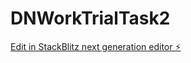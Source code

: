 # DNWorkTrialTask2

[Edit in StackBlitz next generation editor ⚡️](https://stackblitz.com/~/github.com/chordemu/DNWorkTrialTask2)